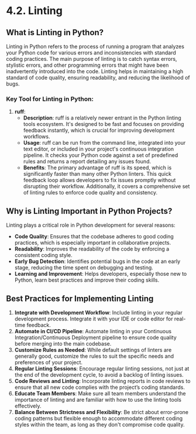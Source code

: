 # 4.2. Linting

## What is Linting in Python?

Linting in Python refers to the process of running a program that analyzes your Python code for various errors and inconsistencies with standard coding practices. The main purpose of linting is to catch syntax errors, stylistic errors, and other programming errors that might have been inadvertently introduced into the code. Linting helps in maintaining a high standard of code quality, ensuring readability, and reducing the likelihood of bugs.

### Key Tool for Linting in Python:

1. **ruff**:
   - **Description**: ruff is a relatively newer entrant in the Python linting tools ecosystem. It's designed to be fast and focuses on providing feedback instantly, which is crucial for improving development workflows.
   - **Usage**: ruff can be run from the command line, integrated into your text editor, or included in your project's continuous integration pipeline. It checks your Python code against a set of predefined rules and returns a report detailing any issues found.
   - **Benefits**: The primary advantage of ruff is its speed, which is significantly faster than many other Python linters. This quick feedback loop allows developers to fix issues promptly without disrupting their workflow. Additionally, it covers a comprehensive set of linting rules to enforce code quality and consistency.

## Why is Linting Important in Python Projects?

Linting plays a critical role in Python development for several reasons:

- **Code Quality**: Ensures that the codebase adheres to good coding practices, which is especially important in collaborative projects.
- **Readability**: Improves the readability of the code by enforcing a consistent coding style.
- **Early Bug Detection**: Identifies potential bugs in the code at an early stage, reducing the time spent on debugging and testing.
- **Learning and Improvement**: Helps developers, especially those new to Python, learn best practices and improve their coding skills.

## Best Practices for Implementing Linting

1. **Integrate with Development Workflow**: Include linting in your regular development process. Integrate it with your IDE or code editor for real-time feedback.
2. **Automate in CI/CD Pipeline**: Automate linting in your Continuous Integration/Continuous Deployment pipeline to ensure code quality before merging into the main codebase.
3. **Customize Rules as Needed**: While default settings of linters are generally good, customize the rules to suit the specific needs and preferences of your project.
4. **Regular Linting Sessions**: Encourage regular linting sessions, not just at the end of the development cycle, to avoid a backlog of linting issues.
5. **Code Reviews and Linting**: Incorporate linting reports in code reviews to ensure that all new code complies with the project’s coding standards.
6. **Educate Team Members**: Make sure all team members understand the importance of linting and are familiar with how to use the linting tools effectively.
7. **Balance Between Strictness and Flexibility**: Be strict about error-prone coding patterns but flexible enough to accommodate different coding styles within the team, as long as they don't compromise code quality.